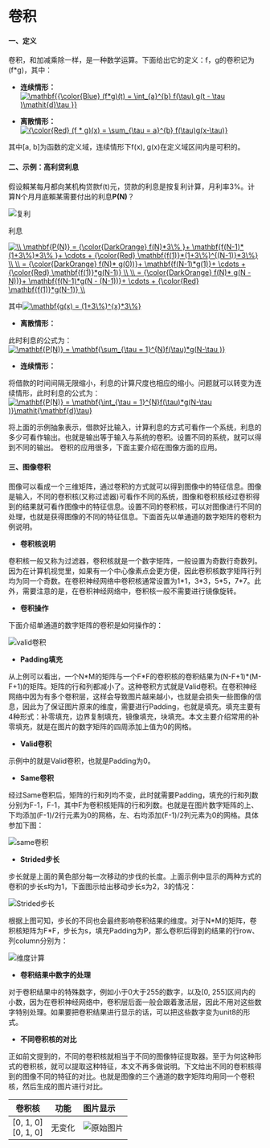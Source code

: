 # 卷积
#### 一、定义

卷积，和加减乘除一样，是一种数学运算。下面给出它的定义：f，g的卷积记为(f\*g)，其中：

* **连续情形：** <a href="https://www.codecogs.com/eqnedit.php?latex=\mathbf{{\color{Blue}&space;(f*g)(t)&space;=&space;\int_{a}^{b}&space;f(\tau)&space;g(t&space;-&space;\tau&space;)\mathit{d}\tau&space;}}" target="_blank"><img src="https://latex.codecogs.com/gif.latex?\mathbf{{\color{Blue}&space;(f*g)(t)&space;=&space;\int_{a}^{b}&space;f(\tau)&space;g(t&space;-&space;\tau&space;)\mathit{d}\tau&space;}}" title="\mathbf{{\color{Blue} (f*g)(t) = \int_{a}^{b} f(\tau) g(t - \tau )\mathit{d}\tau }}" /></a>

* **离散情形：** <a href="https://www.codecogs.com/eqnedit.php?latex={\color{Red}&space;(f&space;*&space;g)(x)&space;=&space;\sum_{\tau&space;=&space;a}^{b}&space;f(\tau)g(x-\tau)}" target="_blank"><img src="https://latex.codecogs.com/gif.latex?{\color{Red}&space;(f&space;*&space;g)(x)&space;=&space;\sum_{\tau&space;=&space;a}^{b}&space;f(\tau)g(x-\tau)}" title="{\color{Red} (f * g)(x) = \sum_{\tau = a}^{b} f(\tau)g(x-\tau)}" /></a>

其中[a, b]为函数的定义域，连续情形下f(x), g(x)在定义域区间内是可积的。

#### 二、示例：高利贷利息

  
  假设賴某每月都向某机构贷款f(t)元，贷款的利息是按复利计算，月利率3%。计算N个月月底賴某需要付出的利息**P(N)**？
  
  
  ![复利](https://github.com/Anfany/Machine-Learning-for-Beginner-by-Python3/blob/master/CNN/c1.png)
  
  
  利息
  
  <a href="https://www.codecogs.com/eqnedit.php?latex=\\&space;\mathbf{P(N)}&space;=&space;{\color{DarkOrange}&space;f(N)*3\%&space;}&plus;&space;\mathbf{f(N-1)*(1&plus;3\%)*3\%&space;}&plus;&space;\cdots&space;&plus;&space;{\color{Red}&space;\mathbf{f(1)}*(1&plus;3\%)^{(N-1)}*3\%}&space;\\&space;\\&space;=&space;{\color{DarkOrange}&space;f(N)*&space;g(0))}&plus;&space;\mathbf{f(N-1)*g(1)}&plus;&space;\cdots&space;&plus;&space;{\color{Red}&space;\mathbf{f(1)}*g(N-1)}&space;\\&space;\\&space;=&space;{\color{DarkOrange}&space;f(N)*&space;g(N&space;-&space;N))}&plus;&space;\mathbf{f(N-1)*g(N&space;-&space;(N-1))}&plus;&space;\cdots&space;&plus;&space;{\color{Red}&space;\mathbf{f(1)}*g(N-1)}&space;\\" target="_blank"><img src="https://latex.codecogs.com/gif.latex?\\&space;\mathbf{P(N)}&space;=&space;{\color{DarkOrange}&space;f(N)*3\%&space;}&plus;&space;\mathbf{f(N-1)*(1&plus;3\%)*3\%&space;}&plus;&space;\cdots&space;&plus;&space;{\color{Red}&space;\mathbf{f(1)}*(1&plus;3\%)^{(N-1)}*3\%}&space;\\&space;\\&space;=&space;{\color{DarkOrange}&space;f(N)*&space;g(0))}&plus;&space;\mathbf{f(N-1)*g(1)}&plus;&space;\cdots&space;&plus;&space;{\color{Red}&space;\mathbf{f(1)}*g(N-1)}&space;\\&space;\\&space;=&space;{\color{DarkOrange}&space;f(N)*&space;g(N&space;-&space;N))}&plus;&space;\mathbf{f(N-1)*g(N&space;-&space;(N-1))}&plus;&space;\cdots&space;&plus;&space;{\color{Red}&space;\mathbf{f(1)}*g(N-1)}&space;\\" title="\\ \mathbf{P(N)} = {\color{DarkOrange} f(N)*3\% }+ \mathbf{f(N-1)*(1+3\%)*3\% }+ \cdots + {\color{Red} \mathbf{f(1)}*(1+3\%)^{(N-1)}*3\%} \\ \\ = {\color{DarkOrange} f(N)* g(0))}+ \mathbf{f(N-1)*g(1)}+ \cdots + {\color{Red} \mathbf{f(1)}*g(N-1)} \\ \\ = {\color{DarkOrange} f(N)* g(N - N))}+ \mathbf{f(N-1)*g(N - (N-1))}+ \cdots + {\color{Red} \mathbf{f(1)}*g(N-1)} \\" /></a>
  
  其中<a href="https://www.codecogs.com/eqnedit.php?latex=\mathbf{g(x)&space;=&space;(1&plus;3\%)^{x}*3\%}" target="_blank"><img src="https://latex.codecogs.com/gif.latex?\mathbf{g(x)&space;=&space;(1&plus;3\%)^{x}*3\%}" title="\mathbf{g(x) = (1+3\%)^{x}*3\%}" /></a>
  
  * **离散情形：**
  
  此时利息的公式为：<a href="https://www.codecogs.com/eqnedit.php?latex=\mathbf{P(N)}&space;=&space;\mathbf{\sum_{\tau&space;=&space;1}^{N}f(\tau)*g(N-\tau&space;)}" target="_blank"><img src="https://latex.codecogs.com/gif.latex?\mathbf{P(N)}&space;=&space;\mathbf{\sum_{\tau&space;=&space;1}^{N}f(\tau)*g(N-\tau&space;)}" title="\mathbf{P(N)} = \mathbf{\sum_{\tau = 1}^{N}f(\tau)*g(N-\tau )}" /></a>
  

  * **连续情形：**
  
  将借款的时间间隔无限缩小，利息的计算尺度也相应的缩小。问题就可以转变为连续情形，此时利息的公式为：<a href="https://www.codecogs.com/eqnedit.php?latex=\mathbf{P(N)}&space;=&space;\mathbf{\int_{\tau&space;=&space;1}^{N}f(\tau)*g(N-\tau&space;)}\mathit{\mathbf{d}\tau}" target="_blank"><img src="https://latex.codecogs.com/gif.latex?\mathbf{P(N)}&space;=&space;\mathbf{\int_{\tau&space;=&space;1}^{N}f(\tau)*g(N-\tau&space;)}\mathit{\mathbf{d}\tau}" title="\mathbf{P(N)} = \mathbf{\int_{\tau = 1}^{N}f(\tau)*g(N-\tau )}\mathit{\mathbf{d}\tau}" /></a>
  
将上面的示例抽象表示，借款好比输入，计算利息的方式可看作一个系统，利息的多少可看作输出。也就是输出等于输入与系统的卷积。设置不同的系统，就可以得到不同的输出。 卷积的应用很多，下面主要介绍在图像方面的应用。

#### 三、图像卷积

图像可以看成一个三维矩阵，通过卷积的方式就可以得到图像中的特征信息。图像是输入，不同的卷积核(又称过滤器)可看作不同的系统，图像和卷积核经过卷积得到的结果就可看作图像中的特征信息。设置不同的卷积核，可以对图像进行不同的处理，也就是获得图像的不同的特征信息。下面首先以单通道的数字矩阵的卷积为例说明。


  + **卷积核说明**
  
  卷积核一般又称为过滤器，卷积核就是一个数字矩阵，一般设置为奇数行奇数列。因为在计算机视觉里，如果有一个中心像素点会更方便，因此卷积核数字矩阵行列均为同一个奇数。在卷积神经网络中卷积核通常设置为1\*1，3\*3，5\*5，7\*7。此外，需要注意的是，在卷积神经网络中，卷积核一般不需要进行镜像旋转。


  + **卷积操作**

  
  下面介绍单通道的数字矩阵的卷积是如何操作的：
  
   ![valid卷积](https://github.com/Anfany/Machine-Learning-for-Beginner-by-Python3/blob/master/CNN/c_valid.png)
   
  
  + **Padding填充**
     
从上例可以看出，一个N\*M的矩阵与一个F\*F的卷积核的卷积结果为(N-F+1)\*(M-F+1)的矩阵。矩阵的行和列都减小了。这种卷积方式就是Valid卷积。在卷积神经网络中因为有多个卷积层，这样会导致图片越来越小，也就是会损失一些图像的信息，因此为了保证图片原来的维度，需要进行Padding，也就是填充。填充主要有4种形式：补零填充，边界复制填充，镜像填充，块填充。本文主要介绍常用的补零填充，就是在图片的数字矩阵的四周添加上值为0的网格。
  
   + **Valid卷积**     
     
   示例中的就是Valid卷积，也就是Padding为0。
  
   + **Same卷积**
     
   经过Same卷积后，矩阵的行和列均不变，此时就需要Padding，填充的行和列数分别为F-1，F-1，其中F为卷积核矩阵的行和列数。也就是在图片数字矩阵的上、下均添加(F-1)/2行元素为0的网格，左、右均添加(F-1)/2列元素为0的网格。具体参加下图：
    
    
   ![same卷积](https://github.com/Anfany/Machine-Learning-for-Beginner-by-Python3/blob/master/CNN/c_same.png)
     
     
   + **Strided步长**
   
   步长就是上面的黄色部分每一次移动的步伐的长度。上面示例中显示的两种方式的卷积的步长s均为1，下面图示给出移动步长s为2，3的情况：
   
   
  ![Strided步长](https://github.com/Anfany/Machine-Learning-for-Beginner-by-Python3/blob/master/CNN/cs.png)
   
  
   根据上图可知，步长的不同也会最终影响卷积结果的维度。对于N\*M的矩阵，卷积核矩阵为F\*F，步长为s，填充Padding为P，那么卷积后得到的结果的行row、列column分别为：
   
   ![维度计算](https://github.com/Anfany/Machine-Learning-for-Beginner-by-Python3/blob/master/CNN/c_rc.png)
   
   
  + **卷积结果中数字的处理**
  
对于卷积结果中的特殊数字，例如小于0大于255的数字，以及[0, 255]区间内的小数，因为在卷积神经网络中，卷积层后面一般会跟着激活层，因此不用对这些数字特别处理。如果要把卷积结果进行显示的话，可以把这些数字变为unit8的形式。
    
  + **不同卷积核的对比**
  
正如前文提到的，不同的卷积核就相当于不同的图像特征提取器。至于为何这种形式的卷积核，就可以提取这种特征，本文不再多做说明。下文给出不同的卷积核得到的图像不同的特征的对比。也就是图像的三个通道的数字矩阵均用同一个卷积核，然后生成的图片进行对比。
    

| 卷积核 | 功能| 图片显示 |
| :------:| :------: | :------|
| [0, 1, 0]<br>[0, 1, 0] |  无变化|  ![原始图片](https://github.com/Anfany/Machine-Learning-for-Beginner-by-Python3/blob/master/CNN/af.png)|
  
  
  
  
  
  
  
  
  
  
  
  
  
  
